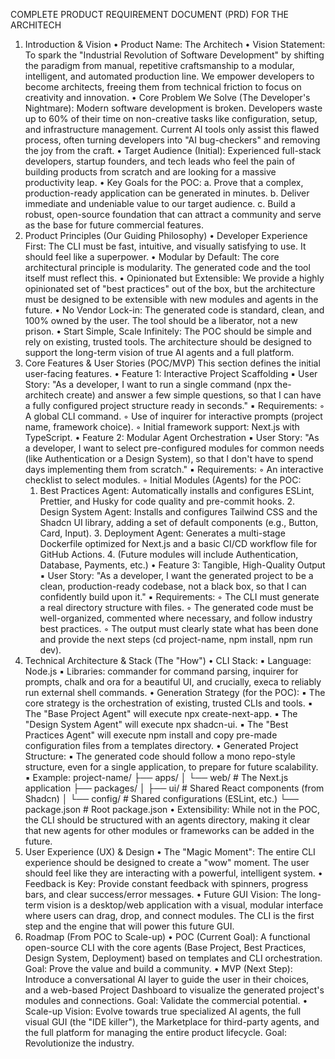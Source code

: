 COMPLETE PRODUCT REQUIREMENT DOCUMENT (PRD) FOR THE ARCHITECH
1. Introduction & Vision
	•	Product Name: The Architech	•	Vision Statement: To spark the "Industrial Revolution of Software Development" by shifting the paradigm from manual, repetitive craftsmanship to a modular, intelligent, and automated production line. We empower developers to become architects, freeing them from technical friction to focus on creativity and innovation.	•	Core Problem We Solve (The Developer's Nightmare): Modern software development is broken. Developers waste up to 60% of their time on non-creative tasks like configuration, setup, and infrastructure management. Current AI tools only assist this flawed process, often turning developers into "AI bug-checkers" and removing the joy from the craft.	•	Target Audience (Initial): Experienced full-stack developers, startup founders, and tech leads who feel the pain of building products from scratch and are looking for a massive productivity leap.	•	Key Goals for the POC:
	a.	Prove that a complex, production-ready application can be generated in minutes.	b.	Deliver immediate and undeniable value to our target audience.	c.	Build a robust, open-source foundation that can attract a community and serve as the base for future commercial features.
2. Product Principles (Our Guiding Philosophy)
	•	Developer Experience First: The CLI must be fast, intuitive, and visually satisfying to use. It should feel like a superpower.	•	Modular by Default: The core architectural principle is modularity. The generated code and the tool itself must reflect this.	•	Opinionated but Extensible: We provide a highly opinionated set of "best practices" out of the box, but the architecture must be designed to be extensible with new modules and agents in the future.	•	No Vendor Lock-in: The generated code is standard, clean, and 100% owned by the user. The tool should be a liberator, not a new prison.	•	Start Simple, Scale Infinitely: The POC should be simple and rely on existing, trusted tools. The architecture should be designed to support the long-term vision of true AI agents and a full platform.
3. Core Features & User Stories (POC/MVP)
This section defines the initial user-facing features.
	•	Feature 1: Interactive Project Scaffolding
	▪	User Story: "As a developer, I want to run a single command (⁠npx the-architech create) and answer a few simple questions, so that I can have a fully configured project structure ready in seconds."	▪	Requirements:
	◦	A global CLI command.	◦	Use of ⁠inquirer for interactive prompts (project name, framework choice).	◦	Initial framework support: Next.js with TypeScript.	•	Feature 2: Modular Agent Orchestration
	▪	User Story: "As a developer, I want to select pre-configured modules for common needs (like Authentication or a Design System), so that I don't have to spend days implementing them from scratch."	▪	Requirements:
	◦	An interactive checklist to select modules.	◦	Initial Modules (Agents) for the POC:
	1.	Best Practices Agent: Automatically installs and configures ESLint, Prettier, and Husky for code quality and pre-commit hooks.	2.	Design System Agent: Installs and configures Tailwind CSS and the Shadcn UI library, adding a set of default components (e.g., Button, Card, Input).	3.	Deployment Agent: Generates a multi-stage ⁠Dockerfile optimized for Next.js and a basic CI/CD workflow file for GitHub Actions.	4.	(Future modules will include Authentication, Database, Payments, etc.)	•	Feature 3: Tangible, High-Quality Output
	▪	User Story: "As a developer, I want the generated project to be a clean, production-ready codebase, not a black box, so that I can confidently build upon it."	▪	Requirements:
	◦	The CLI must generate a real directory structure with files.	◦	The generated code must be well-organized, commented where necessary, and follow industry best practices.	◦	The output must clearly state what has been done and provide the next steps (⁠cd project-name, ⁠npm install, ⁠npm run dev).
4. Technical Architecture & Stack (The "How")
	•	CLI Stack:
	▪	Language: Node.js	▪	Libraries: ⁠commander for command parsing, ⁠inquirer for prompts, ⁠chalk and ⁠ora for a beautiful UI, and crucially, ⁠execa to reliably run external shell commands.	•	Generation Strategy (for the POC):
	▪	The core strategy is the orchestration of existing, trusted CLIs and tools.	▪	The "Base Project Agent" will execute ⁠npx create-next-app.	▪	The "Design System Agent" will execute ⁠npx shadcn-ui.	▪	The "Best Practices Agent" will execute ⁠npm install and copy pre-made configuration files from a ⁠templates directory.	•	Generated Project Structure:
	▪	The generated code should follow a mono repo-style structure, even for a single application, to prepare for future scalability.	▪	Example:
project-name/
├── apps/
│   └── web/          # The Next.js application
├── packages/
│   ├── ui/           # Shared React components (from Shadcn)
│   └── config/       # Shared configurations (ESLint, etc.)
└── package.json      # Root package.json
	•	Extensibility: While not in the POC, the CLI should be structured with an ⁠agents directory, making it clear that new agents for other modules or frameworks can be added in the future.
5. User Experience (UX) & Design
	•	The "Magic Moment": The entire CLI experience should be designed to create a "wow" moment. The user should feel like they are interacting with a powerful, intelligent system.	•	Feedback is Key: Provide constant feedback with spinners, progress bars, and clear success/error messages.	•	Future GUI Vision: The long-term vision is a desktop/web application with a visual, modular interface where users can drag, drop, and connect modules. The CLI is the first step and the engine that will power this future GUI.
6. Roadmap (From POC to Scale-up)
	•	POC (Current Goal): A functional open-source CLI with the core agents (Base Project, Best Practices, Design System, Deployment) based on templates and CLI orchestration. Goal: Prove the value and build a community.	•	MVP (Next Step): Introduce a conversational AI layer to guide the user in their choices, and a web-based Project Dashboard to visualize the generated project's modules and connections. Goal: Validate the commercial potential.	•	Scale-up Vision: Evolve towards true specialized AI agents, the full visual GUI (the "IDE killer"), the Marketplace for third-party agents, and the full platform for managing the entire product lifecycle. Goal: Revolutionize the industry.
